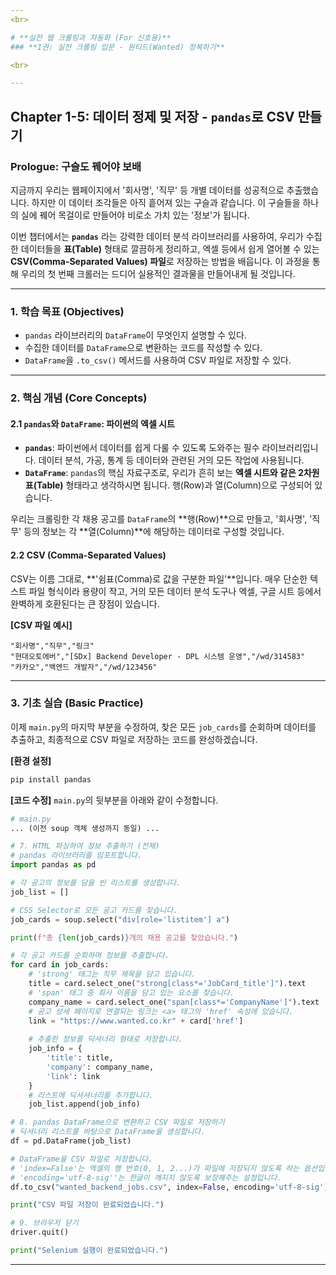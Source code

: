 ```yaml
---
<br>

# **실전 웹 크롤링과 자동화 (For 신호용)**
### **1권: 실전 크롤링 입문 - 원티드(Wanted) 정복하기**

<br>

---
```

## **Chapter 1-5: 데이터 정제 및 저장 - `pandas`로 CSV 만들기**

### **Prologue: 구슬도 꿰어야 보배**

지금까지 우리는 웹페이지에서 '회사명', '직무' 등 개별 데이터를 성공적으로 추출했습니다. 하지만 이 데이터 조각들은 아직 흩어져 있는 구슬과 같습니다. 이 구슬들을 하나의 실에 꿰어 목걸이로 만들어야 비로소 가치 있는 '정보'가 됩니다.

이번 챕터에서는 **`pandas`** 라는 강력한 데이터 분석 라이브러리를 사용하여, 우리가 수집한 데이터들을 **표(Table)** 형태로 깔끔하게 정리하고, 엑셀 등에서 쉽게 열어볼 수 있는 **CSV(Comma-Separated Values) 파일**로 저장하는 방법을 배웁니다. 이 과정을 통해 우리의 첫 번째 크롤러는 드디어 실용적인 결과물을 만들어내게 될 것입니다.

---

### **1. 학습 목표 (Objectives)**

-   `pandas` 라이브러리의 `DataFrame`이 무엇인지 설명할 수 있다.
-   수집한 데이터를 `DataFrame`으로 변환하는 코드를 작성할 수 있다.
-   `DataFrame`을 `.to_csv()` 메서드를 사용하여 CSV 파일로 저장할 수 있다.

---

### **2. 핵심 개념 (Core Concepts)**

#### **2.1 `pandas`와 `DataFrame`: 파이썬의 엑셀 시트**

*   **`pandas`**: 파이썬에서 데이터를 쉽게 다룰 수 있도록 도와주는 필수 라이브러리입니다. 데이터 분석, 가공, 통계 등 데이터와 관련된 거의 모든 작업에 사용됩니다.
*   **`DataFrame`**: `pandas`의 핵심 자료구조로, 우리가 흔히 보는 **엑셀 시트와 같은 2차원 표(Table)** 형태라고 생각하시면 됩니다. 행(Row)과 열(Column)으로 구성되어 있습니다.

우리는 크롤링한 각 채용 공고를 `DataFrame`의 **행(Row)**으로 만들고, '회사명', '직무' 등의 정보는 각 **열(Column)**에 해당하는 데이터로 구성할 것입니다.

#### **2.2 CSV (Comma-Separated Values)**

CSV는 이름 그대로, **'쉼표(Comma)로 값을 구분한 파일'**입니다. 매우 단순한 텍스트 파일 형식이라 용량이 작고, 거의 모든 데이터 분석 도구나 엑셀, 구글 시트 등에서 완벽하게 호환된다는 큰 장점이 있습니다.

**[CSV 파일 예시]**
```csv
"회사명","직무","링크"
"현대오토에버","[SDx] Backend Developer - DPL 시스템 운영","/wd/314583"
"카카오","백엔드 개발자","/wd/123456"
```

---

### **3. 기초 실습 (Basic Practice)**

이제 `main.py`의 마지막 부분을 수정하여, 찾은 모든 `job_cards`를 순회하며 데이터를 추출하고, 최종적으로 CSV 파일로 저장하는 코드를 완성하겠습니다.

**[환경 설정]**
```bash
pip install pandas
```

**[코드 수정]**
`main.py`의 뒷부분을 아래와 같이 수정합니다.

```python
# main.py
... (이전 soup 객체 생성까지 동일) ...

# 7. HTML 파싱하여 정보 추출하기 (전체)
# pandas 라이브러리를 임포트합니다.
import pandas as pd

# 각 공고의 정보를 담을 빈 리스트를 생성합니다.
job_list = []

# CSS Selector로 모든 공고 카드를 찾습니다.
job_cards = soup.select("div[role='listitem'] a")

print(f"총 {len(job_cards)}개의 채용 공고를 찾았습니다.")

# 각 공고 카드를 순회하며 정보를 추출합니다.
for card in job_cards:
    # 'strong' 태그는 직무 제목을 담고 있습니다.
    title = card.select_one("strong[class*='JobCard_title']").text
    # 'span' 태그 중 회사 이름을 담고 있는 요소를 찾습니다.
    company_name = card.select_one("span[class*='CompanyName']").text
    # 공고 상세 페이지로 연결되는 링크는 <a> 태그의 'href' 속성에 있습니다.
    link = "https://www.wanted.co.kr" + card['href']
    
    # 추출한 정보를 딕셔너리 형태로 저장합니다.
    job_info = {
        'title': title,
        'company': company_name,
        'link': link
    }
    # 리스트에 딕셔셔너리를 추가합니다.
    job_list.append(job_info)

# 8. pandas DataFrame으로 변환하고 CSV 파일로 저장하기
# 딕셔너리 리스트를 바탕으로 DataFrame을 생성합니다.
df = pd.DataFrame(job_list)

# DataFrame을 CSV 파일로 저장합니다.
# 'index=False'는 엑셀의 행 번호(0, 1, 2...)가 파일에 저장되지 않도록 하는 옵션입니다.
# 'encoding='utf-8-sig''는 한글이 깨지지 않도록 보장해주는 설정입니다.
df.to_csv("wanted_backend_jobs.csv", index=False, encoding='utf-8-sig')

print("CSV 파일 저장이 완료되었습니다.")

# 9. 브라우저 닫기
driver.quit()

print("Selenium 실행이 완료되었습니다.")

```

---